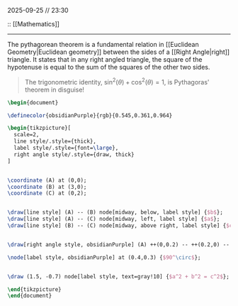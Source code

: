 2025-09-25 // 23:30

:: [[Mathematics]]

---

The pythagorean theorem is a fundamental relation in [[Euclidean Geometry|Euclidean geometry]] between the sides of a [[Right Angle|right]] triangle. It states that in any right angled triangle, the square of the hypotenuse is equal to the sum of the squares of the other two sides. 

>The trigonometric identity, $\sin ^{2}(\theta)+\cos ^{2}(\theta)=1$, is Pythagoras' theorem in disguise!


```tikz
\begin{document}

\definecolor{obsidianPurple}{rgb}{0.545,0.361,0.964}

\begin{tikzpicture}[
  scale=2,
  line style/.style={thick},
  label style/.style={font=\large},
  right angle style/.style={draw, thick}
]


\coordinate (A) at (0,0);
\coordinate (B) at (3,0);
\coordinate (C) at (0,2);


\draw[line style] (A) -- (B) node[midway, below, label style] {$b$};
\draw[line style] (A) -- (C) node[midway, left, label style] {$a$};
\draw[line style] (B) -- (C) node[midway, above right, label style] {$c$};


\draw[right angle style, obsidianPurple] (A) ++(0,0.2) -- ++(0.2,0) -- ++(0,-0.2);

\node[label style, obsidianPurple] at (0.4,0.3) {$90^\circ$};


\draw (1.5, -0.7) node[label style, text=gray!10] {$a^2 + b^2 = c^2$};

\end{tikzpicture}
\end{document}
```
